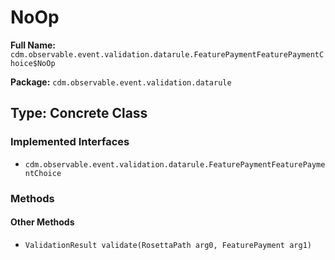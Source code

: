 # NoOp

**Full Name:** `cdm.observable.event.validation.datarule.FeaturePaymentFeaturePaymentChoice$NoOp`

**Package:** `cdm.observable.event.validation.datarule`

## Type: Concrete Class

### Implemented Interfaces

- `cdm.observable.event.validation.datarule.FeaturePaymentFeaturePaymentChoice`

### Methods

#### Other Methods

- `ValidationResult validate(RosettaPath arg0, FeaturePayment arg1)`

